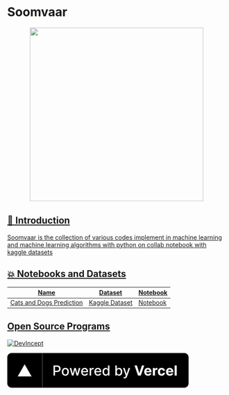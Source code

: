 # Soomvaar

 <p align="center">
    <a href="https://github.com/Ayush7614"><img src="https://github.com/Ayush7614/Soomvaar/blob/master/images/Octa.png" width=400px, height=400px 
 </a> 
</p>

## 📌 Introduction
 
Soomvaar is the collection of various codes implement in machine learning and machine learning algorithms with python on collab notebook with kaggle datasets 

 ## 💥 Notebooks and Datasets 

| Name  | Dataset  |  Notebook |
|---|---|---|
| Cats and Dogs Prediction | [Kaggle Dataset](https://www.kaggle.com/chetankv/dogs-cats-images) | [Notebook](https://github.com/kanakmi/Soomvaar/blob/main/Cats%20and%20Dogs%20Prediction/Cats_and_Dogs_Classification.ipynb)  |
 
 ## Open Source Programs 
 
<img src="https://github.com/Ayush7614/Soomvaar/blob/main/images/devincept.gif" alt="DevIncept" />


 
[![Powered by Vercel](./images/powered-by-vercel.svg)](https://vercel.com?utm_source=Soomvaar&utm_campaign=oss/)
